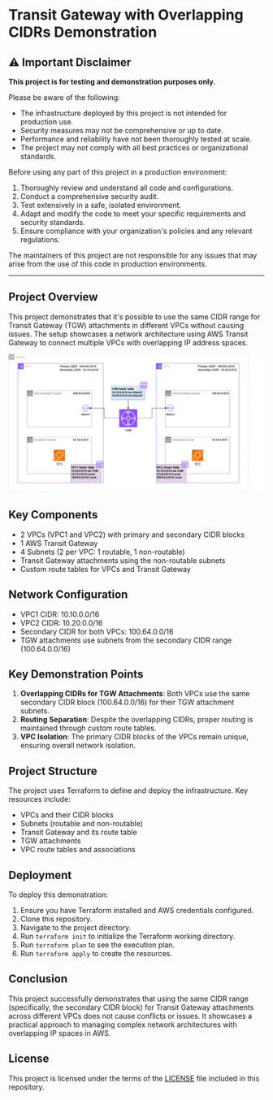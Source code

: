 # Transit Gateway with Overlapping CIDRs Demonstration

## ⚠️ Important Disclaimer

**This project is for testing and demonstration purposes only.**

Please be aware of the following:

- The infrastructure deployed by this project is not intended for production use.
- Security measures may not be comprehensive or up to date.
- Performance and reliability have not been thoroughly tested at scale.
- The project may not comply with all best practices or organizational standards.

Before using any part of this project in a production environment:

1. Thoroughly review and understand all code and configurations.
2. Conduct a comprehensive security audit.
3. Test extensively in a safe, isolated environment.
4. Adapt and modify the code to meet your specific requirements and security standards.
5. Ensure compliance with your organization's policies and any relevant regulations.

The maintainers of this project are not responsible for any issues that may arise from the use of this code in production environments.

---


## Project Overview

This project demonstrates that it's possible to use the same CIDR range for Transit Gateway (TGW) attachments in different VPCs without causing issues. The setup showcases a network architecture using AWS Transit Gateway to connect multiple VPCs with overlapping IP address spaces.

![TerrAWAN Architecture Overview](img/terraform-examples-tgwarch.png)

## Key Components

- 2 VPCs (VPC1 and VPC2) with primary and secondary CIDR blocks
- 1 AWS Transit Gateway
- 4 Subnets (2 per VPC: 1 routable, 1 non-routable)
- Transit Gateway attachments using the non-routable subnets
- Custom route tables for VPCs and Transit Gateway

## Network Configuration

- VPC1 CIDR: 10.10.0.0/16
- VPC2 CIDR: 10.20.0.0/16
- Secondary CIDR for both VPCs: 100.64.0.0/16
- TGW attachments use subnets from the secondary CIDR range (100.64.0.0/16)

## Key Demonstration Points

1. **Overlapping CIDRs for TGW Attachments**: Both VPCs use the same secondary CIDR block (100.64.0.0/16) for their TGW attachment subnets.
2. **Routing Separation**: Despite the overlapping CIDRs, proper routing is maintained through custom route tables.
3. **VPC Isolation**: The primary CIDR blocks of the VPCs remain unique, ensuring overall network isolation.

## Project Structure

The project uses Terraform to define and deploy the infrastructure. Key resources include:

- VPCs and their CIDR blocks
- Subnets (routable and non-routable)
- Transit Gateway and its route table
- TGW attachments
- VPC route tables and associations

## Deployment

To deploy this demonstration:

1. Ensure you have Terraform installed and AWS credentials configured.
2. Clone this repository.
3. Navigate to the project directory.
4. Run `terraform init` to initialize the Terraform working directory.
5. Run `terraform plan` to see the execution plan.
6. Run `terraform apply` to create the resources.

## Conclusion

This project successfully demonstrates that using the same CIDR range (specifically, the secondary CIDR block) for Transit Gateway attachments across different VPCs does not cause conflicts or issues. It showcases a practical approach to managing complex network architectures with overlapping IP spaces in AWS.

## License

This project is licensed under the terms of the [LICENSE](LICENSE) file included in this repository.
